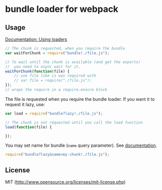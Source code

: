 # bundle loader for webpack

## Usage

[Documentation: Using loaders](http://webpack.github.io/docs/using-loaders.html)

``` javascript
// The chunk is requested, when you require the bundle
var waitForChunk = require("bundle!./file.js");

// To wait until the chunk is available (and get the exports)
//  you need to async wait for it.
waitForChunk(function(file) {
	// use file like is was required with
	// var file = require("./file.js");
});
// wraps the require in a require.ensure block
```

The file is requested when you require the bundle loader. If you want it to request it lazy, use:

``` javascript
var load = require("bundle?lazy!./file.js");

// The chunk is not requested until you call the load function
load(function(file) {

});
```

You may set name for bundle (`name` query parameter). See [documentation](https://github.com/webpack/loader-utils#interpolatename).

``` javascript
require("bundle?lazy&name=my-chunk!./file.js");
```

## License

MIT (http://www.opensource.org/licenses/mit-license.php)
